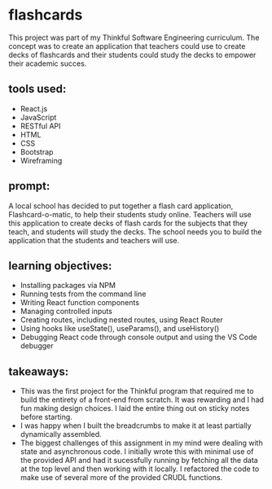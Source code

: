 # flashcards

This project was part of my Thinkful Software Engineering curriculum. The concept was to create an application that teachers could use to create decks of flashcards and their students could study the decks to empower their academic succes.

## tools used:

- React.js
- JavaScript
- RESTful API
- HTML
- CSS
- Bootstrap
- Wireframing

## prompt:

A local school has decided to put together a flash card application, Flashcard-o-matic, to help their students study online. Teachers will use this application to create decks of flash cards for the subjects that they teach, and students will study the decks. The school needs you to build the application that the students and teachers will use.

## learning objectives:

- Installing packages via NPM
- Running tests from the command line
- Writing React function components
- Managing controlled inputs
- Creating routes, including nested routes, using React Router
- Using hooks like useState(), useParams(), and useHistory()
- Debugging React code through console output and using the VS Code debugger

## takeaways:

- This was the first project for the Thinkful program that required me to build the entirety of a front-end from scratch. It was rewarding and I had fun making design choices. I laid the entire thing out on sticky notes before starting.
- I was happy when I built the breadcrumbs to make it at least partially dynamically assembled.
- The biggest challenges of this assignment in my mind were dealing with state and asynchronous code. I initially wrote this with minimal use of the provided API and had it sucessfully running by fetching all the data at the top level and then working with it locally. I refactored the code to make use of several more of the provided CRUDL functions.

